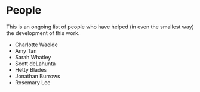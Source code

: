 # People

This is an ongoing list of people who have helped (in even the smallest way) the development of this work.

- Charlotte Waelde  
- Amy Tan  
- Sarah Whatley  
- Scott deLahunta  
- Hetty Blades  
- Jonathan Burrows
- Rosemary Lee